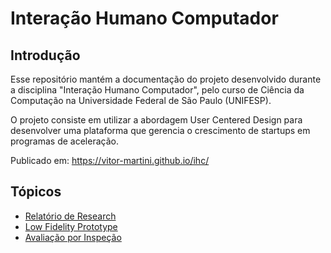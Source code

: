# Interação Humano Computador

## Introdução

Esse repositório mantém a documentação do projeto desenvolvido durante a disciplina "Interação Humano Computador", pelo curso de Ciência da Computação na Universidade Federal de São Paulo (UNIFESP). 

O projeto consiste em utilizar a abordagem User Centered Design para desenvolver uma plataforma que gerencia o crescimento de startups em programas de aceleração.

Publicado em: https://vitor-martini.github.io/ihc/

## Tópicos

* [Relatório de Research](/src/research.md)
* [Low Fidelity Prototype](/src/lofi-prototype.md)
* [Avaliação por Inspeção](/src/inspection-evaluation.md)
